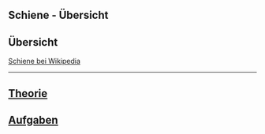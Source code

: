 
Schiene - Übersicht
---
## Übersicht

[Schiene bei Wikipedia](https://de.wikipedia.org/wiki/Schiene_(Schienenverkehr))

---
## [Theorie](theorie.md)
## [Aufgaben](aufgaben.md)
